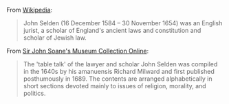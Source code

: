 From [Wikipedia](https://en.wikipedia.org/wiki/John_Selden):

> John Selden (16 December 1584 – 30 November 1654) was an English jurist, a scholar of England's ancient laws and constitution and scholar of Jewish law.

From [Sir John Soane's Museum Collection Online](https://collections.soane.org/b9897):

>The 'table talk' of the lawyer and scholar John Selden was compiled in the 1640s by his amanuensis Richard Milward and first published posthumously in 1689. The contents are arranged alphabetically in short sections devoted mainly to issues of religion, morality, and politics. 